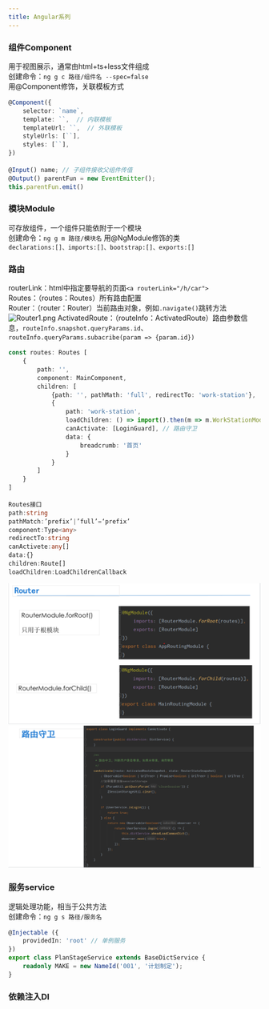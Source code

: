 ```yaml
---
title: Angular系列
---
```


### 组件Component
用于视图展示，通常由html+ts+less文件组成   
创建命令：```ng g c 路径/组件名 --spec=false```   
用@Component修饰，关联模板方式
```ts
@Component({
    selector: `name`,
    template: ``,  // 内联模板
    templateUrl: ``,  // 外联模板
    styleUrls: [``],
    styles: [``],
})

@Input() name; // 子组件接收父组件传值
@Output() parentFun = new EventEmitter();
this.parentFun.emit()
```

### 模块Module
可存放组件，一个组件只能依附于一个模块   
创建命令：```ng g m 路径/模块名```
用@NgModule修饰的类   
```declarations:[]、imports:[]、bootstrap:[]、exports:[]```

### 路由
routerLink：html中指定要导航的页面```<a routerLink="/h/car">```   
Routes：（routes：Routes）所有路由配置   
Router：（router：Router）当前路由对象，例如```.navigate()```跳转方法   
![Router1.png](/assets/angular/Router1.png)
ActivatedRoute：（routeInfo：ActivatedRoute）路由参数信息，```routeInfo.snapshot.queryParams.id```、```routeInfo.queryParams.subacribe(param => {param.id})```
```ts
const routes: Routes [
    {
        path: '',
        component: MainComponent,
        children: [
            {path: '', pathMath: 'full', redirectTo: 'work-station'},
            {
                path: 'work-station',
                loadChildren: () => import().then(m => m.WorkStationModule),
                canActivate: [LoginGuard], // 路由守卫
                data: {
                    breadcrumb: '首页'
                }
            }
        ]
    }
]

Routes接口
path:string
pathMatch:’prefix’|’full’=‘prefix’
component:Type<any>
redirectTo:string
canActivete:any[]
data:{}
children:Route[]
loadChildren:LoadChildrenCallback
```
![Router.png](../.vuepress/public/assets/angular/Router.png)
![CanActivate.png](../.vuepress/public/assets/angular/CanActivate.png)

### 服务service
逻辑处理功能，相当于公共方法   
创建命令：```ng g s 路径/服务名```
```ts
@Injectable ({
    providedIn: 'root' // 单例服务
})
export class PlanStageService extends BaseDictService {
    readonly MAKE = new NameId('001', '计划制定');
}
```

### 依赖注入DI

